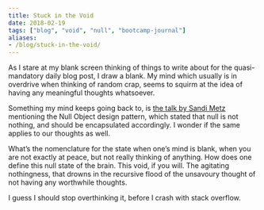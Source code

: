 ```yaml
---
title: Stuck in the Void
date: 2018-02-19
tags: ["blog", "void", "null", "bootcamp-journal"]
aliases:
- /blog/stuck-in-the-void/
---
```


As I stare at my blank screen thinking of things to write about for the quasi-mandatory daily blog post, I draw a blank. My mind which usually is in overdrive when thinking of random crap, seems to squirm at the idea of having any meaningful thoughts whatsoever.

Something my mind keeps going back to, is [the talk by Sandi Metz](https://confreaks.tv/videos/railsconf2015-nothing-is-something) mentioning the Null Object design pattern, which stated that null is not nothing, and should be encapsulated accordingly. I wonder if the same applies to our thoughts as well.

What’s the nomenclature for the state when one’s mind is blank, when you are not exactly at peace, but not really thinking of anything. How does one define this null state of the brain. This void, if you will. The agitating nothingness, that drowns in the recursive flood of the unsavoury thought of not having any worthwhile thoughts.

I guess I should stop overthinking it, before I crash with stack overflow.
